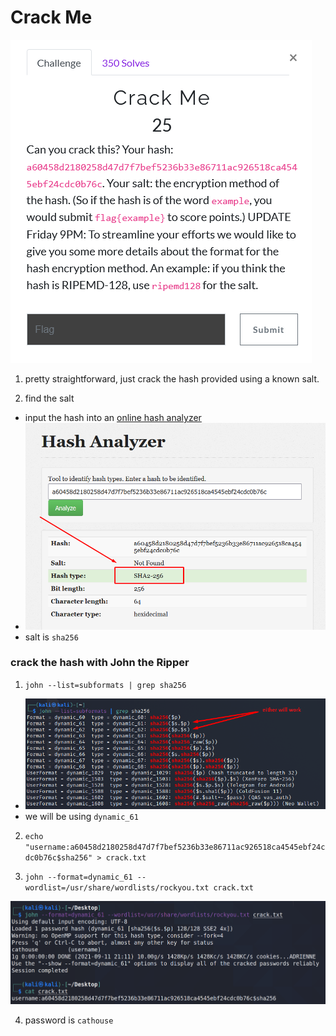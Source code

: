 # Crack Me

![](question.png)

1) pretty straightforward, just crack the hash provided using a known salt.

2) find the salt
 - input the hash into an [online hash analyzer](https://www.tunnelsup.com/hash-analyzer/)
 - ![](hashanalyzer1.png)
 - salt is `sha256`

### crack the hash with John the Ripper
1) `john --list=subformats | grep sha256`
  - ![](subformat.png)
  - we will be using `dynamic_61`

2)  `echo "username:a60458d2180258d47d7f7bef5236b33e86711ac926518ca4545ebf24cdc0b76c$sha256" > crack.txt`

3) `john --format=dynamic_61 --wordlist=/usr/share/wordlists/rockyou.txt crack.txt`

![](crack.png)


4) password is `cathouse`
